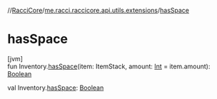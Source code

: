 //[RacciCore](../../index.md)/[me.racci.raccicore.api.utils.extensions](index.md)/[hasSpace](has-space.md)

# hasSpace

[jvm]\
fun Inventory.[hasSpace](has-space.md)(item: ItemStack, amount: [Int](https://kotlinlang.org/api/latest/jvm/stdlib/kotlin/-int/index.html) = item.amount): [Boolean](https://kotlinlang.org/api/latest/jvm/stdlib/kotlin/-boolean/index.html)

val Inventory.[hasSpace](has-space.md): [Boolean](https://kotlinlang.org/api/latest/jvm/stdlib/kotlin/-boolean/index.html)
